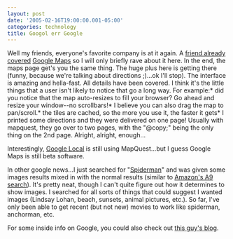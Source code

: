 ```yaml
---
layout: post
date: '2005-02-16T19:00:00.001-05:00'
categories: technology
title: Googol err Google
---
```


Well my friends, everyone's favorite company is at it again. A [friend already covered](http://guybehindtheguy.blogspot.com/2005/02/google-maps.html) [Google Maps](http://maps.google.com) so I will only briefly rave about it here. In the end, the maps page get's you the same thing. The huge plus here is getting there (funny, because we're talking about directions ;)...ok I'll stop). The interface is amazing and hella-fast. All details have been covered. I think it's the little things that a user isn't likely to notice that go a long way. For example:* did you notice that the map auto-resizes to fill your browser? Go ahead and resize your window--no scrollbars!* I believe you can also drag the map to pan/scroll.* the tiles are cached, so the more you use it, the faster it gets* I printed some directions and they were delivered on one page! Usually with mapquest, they go over to two pages, with the "@copy;" being the only thing on the 2nd page. Alright, alright, enough...

Interestingly, [Google Local](http://local.google.com) is still using MapQuest...but I guess Google Maps is still beta software.

In other google news...I just searched for "[Spiderman](http://www.google.com/search?hl=en&lr=&q=spiderman)" and was given some images results mixed in with the normal results (similar to [Amazon's A9 search](http://www.a9.com)). It's pretty neat, though I can't quite figure out how it determines to show images. I searched for all sorts of things that could suggest I wanted images (Lindsay Lohan, beach, sunsets, animal pictures, etc.). So far, I've only been able to get recent (but not new) movies to work like spiderman, anchorman, etc.

For some inside info on Google, you could also check out [this guy's blog](http://99zeros.blogspot.com/).